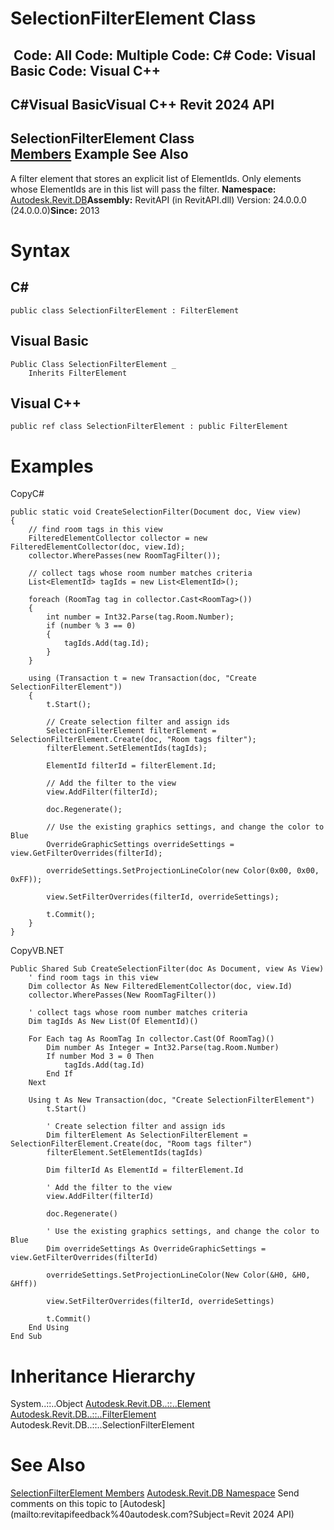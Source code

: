 # SelectionFilterElement Class

﻿
 Code: All Code: Multiple Code: C# Code: Visual Basic Code: Visual C++   
---  
C#Visual BasicVisual C++
Revit 2024 API  
---  
SelectionFilterElement Class  
[Members](e4fc753d-21fc-6208-f9f8-567f15d5ae88.md "SelectionFilterElement Members") Example See Also  
---  
A filter element that stores an explicit list of ElementIds. Only elements whose ElementIds are in this list will pass the filter. 
**Namespace:** [Autodesk.Revit.DB](87546ba7-461b-c646-cbb1-2cb8f5bff8b2.md "Autodesk.Revit.DB Namespace")**Assembly:** RevitAPI (in RevitAPI.dll) Version: 24.0.0.0 (24.0.0.0)**Since:** 2013 
# Syntax
C#  
---  
```text
public class SelectionFilterElement : FilterElement
```
  
Visual Basic  
---  
```text
Public Class SelectionFilterElement _
	Inherits FilterElement
```
  
Visual C++  
---  
```text
public ref class SelectionFilterElement : public FilterElement
```
  
# Examples
CopyC#
```text
public static void CreateSelectionFilter(Document doc, View view)
{
    // find room tags in this view
    FilteredElementCollector collector = new FilteredElementCollector(doc, view.Id);
    collector.WherePasses(new RoomTagFilter());

    // collect tags whose room number matches criteria
    List<ElementId> tagIds = new List<ElementId>();

    foreach (RoomTag tag in collector.Cast<RoomTag>())
    {
        int number = Int32.Parse(tag.Room.Number);
        if (number % 3 == 0)
        {
            tagIds.Add(tag.Id);
        }
    }

    using (Transaction t = new Transaction(doc, "Create SelectionFilterElement"))
    {
        t.Start();

        // Create selection filter and assign ids
        SelectionFilterElement filterElement = SelectionFilterElement.Create(doc, "Room tags filter");
        filterElement.SetElementIds(tagIds);

        ElementId filterId = filterElement.Id;

        // Add the filter to the view
        view.AddFilter(filterId);

        doc.Regenerate();

        // Use the existing graphics settings, and change the color to Blue
        OverrideGraphicSettings overrideSettings = view.GetFilterOverrides(filterId);

        overrideSettings.SetProjectionLineColor(new Color(0x00, 0x00, 0xFF));

        view.SetFilterOverrides(filterId, overrideSettings);

        t.Commit();
    }
}
```

CopyVB.NET
```text
Public Shared Sub CreateSelectionFilter(doc As Document, view As View)
    ' find room tags in this view
    Dim collector As New FilteredElementCollector(doc, view.Id)
    collector.WherePasses(New RoomTagFilter())

    ' collect tags whose room number matches criteria
    Dim tagIds As New List(Of ElementId)()

    For Each tag As RoomTag In collector.Cast(Of RoomTag)()
        Dim number As Integer = Int32.Parse(tag.Room.Number)
        If number Mod 3 = 0 Then
            tagIds.Add(tag.Id)
        End If
    Next

    Using t As New Transaction(doc, "Create SelectionFilterElement")
        t.Start()

        ' Create selection filter and assign ids
        Dim filterElement As SelectionFilterElement = SelectionFilterElement.Create(doc, "Room tags filter")
        filterElement.SetElementIds(tagIds)

        Dim filterId As ElementId = filterElement.Id

        ' Add the filter to the view
        view.AddFilter(filterId)

        doc.Regenerate()

        ' Use the existing graphics settings, and change the color to Blue
        Dim overrideSettings As OverrideGraphicSettings = view.GetFilterOverrides(filterId)

        overrideSettings.SetProjectionLineColor(New Color(&H0, &H0, &Hff))

        view.SetFilterOverrides(filterId, overrideSettings)

        t.Commit()
    End Using
End Sub
```

# Inheritance Hierarchy
System..::..Object [Autodesk.Revit.DB..::..Element](eb16114f-69ea-f4de-0d0d-f7388b105a16.md "Element Class") [Autodesk.Revit.DB..::..FilterElement](909615cd-8abd-044a-cff2-f21fd95b8ee7.md "FilterElement Class") Autodesk.Revit.DB..::..SelectionFilterElement
# See Also
[SelectionFilterElement Members](e4fc753d-21fc-6208-f9f8-567f15d5ae88.md "SelectionFilterElement Members")
[Autodesk.Revit.DB Namespace](87546ba7-461b-c646-cbb1-2cb8f5bff8b2.md "Autodesk.Revit.DB Namespace")
Send comments on this topic to [Autodesk](mailto:revitapifeedback%40autodesk.com?Subject=Revit 2024 API)